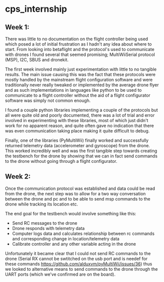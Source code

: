 # cps_internship

## Week 1:
There was little to no documentation on the flight controller being used which posed a lot of initial frustration as I hadn't any idea about where to start. From looking into betaflight and the protocol's used to communicate with drones I found several that seemed promising; MultiWiiSerial protocol (MSP), I2C, SBUS and dronekit.

The first week involved mainly just experimentation with little to no tangible results. The main issue causing this was the fact that these protocols were mostly handled by the mainstream flight configuration software and were traditionally never really tweaked or implemented by the average drone flyer and as such implementations in languages like python to be used to communicate to a flight controller without the aid of a flight configurator software was simply not common enough.

I found a couple python libraries implementing a couple of the protocols but all were quite old and poorly documented, there was a lot of trial and error involved in experimenting with these libraries, most of which just didn't work for no apparent reason, and quite often gave no indication that there was even communication taking place making it quite difficult to debug. 

Finally, one of the libraries (PyMultiWii) finally worked and successfully returned telemetry data (accelerometer and gyroscope) from the drone. This worked incredibly well and was the first tangible step towards creating the testbench for the drone by showing that we can in fact send commands to the drone without going through a flight configurator.


## Week 2:
Once the communication protocol was established and data could be read from the drone, the next step was to allow for a two way conversation between the drone and pc and to be able to send msp commands to the drone while tracking its location etc.

The end goal for the testbench would involve something like this:
* Send RC messages to the drone
* Drone responds with telemetry data
* Computer logs data and calculates relationship between rc commands and corresponding change in location/telemetry data
* Calibrate controller and any other variable acting in the drone

Unfortunately it became clear that I could not send RC commands to the drone (Serial RX cannot be swtitched on the usb port and is needef for these commands https://github.com/alduxvm/pyMultiWii/issues/36) thus we looked to alternative means to send commands to the drone through the UART ports (which we've confirmed are on the board).


